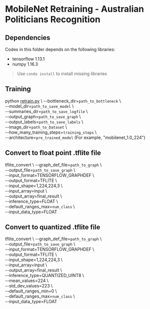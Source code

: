 # MobileNet Retraining - Australian Politicians Recognition
## Dependencies
Codes in this folder depends on the following libraries:
- tensorflow 1.13.1
- numpy 1.16.3
> Use `conda install` to install missing libraries
## Training
python [retrain.py](https://github.com/HanwenZheng/PoliticiansAU_Recognition/blob/master/Mobilenet/retrain.py "retrain.py") \  --bottleneck_dir=`path_to_bottleneck` \  
--model_dir=`path_to_save_model` \  
--summaries_dir=`path_to_save_logfile` \  
--output_graph=`path_to_save_graph` \  
--output_labels=`path_to_save_labels` \  
--image_dir=`path_to_Dataset` \  
--how_many_training_steps=`training_steps` \  
--architecture=`pre_trained_model` (For example, "mobilenet_1.0_224")
## Convert to float point .tflite file
tflite_convert \  --graph_def_file=`path_to_graph` \  
--output_file=`path_to_save_graph` \  
--input_format=TENSORFLOW_GRAPHDEF \  
--output_format=TFLITE \  
--input_shape=1,224,224,3 \  
--input_array=input \  
--output_array=final_result \  
--inference_type=FLOAT \  
--default_ranges_max=`num_class` \  
--input_data_type=FLOAT
## Convert to quantized .tflite file
tflite_convert \  --graph_def_file=`path_to_graph` \  
--output_file=`path_to_save_graph` \  
--input_format=TENSORFLOW_GRAPHDEF \  
--output_format=TFLITE \  
--input_shape=1,224,224,3 \  
--input_array=input \  
--output_array=final_result \  
--inference_type=QUANTIZED_UINT8 \  
--mean_values=224 \  
--std_dev_values=223 \  
--default_ranges_min=0 \  
--default_ranges_max=`num_class` \  
--input_data_type=FLOAT

